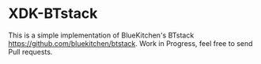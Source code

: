 # XDK-BTstack

This is a simple implementation of BlueKitchen's BTstack https://github.com/bluekitchen/btstack. Work in Progress, feel free to send Pull requests.
